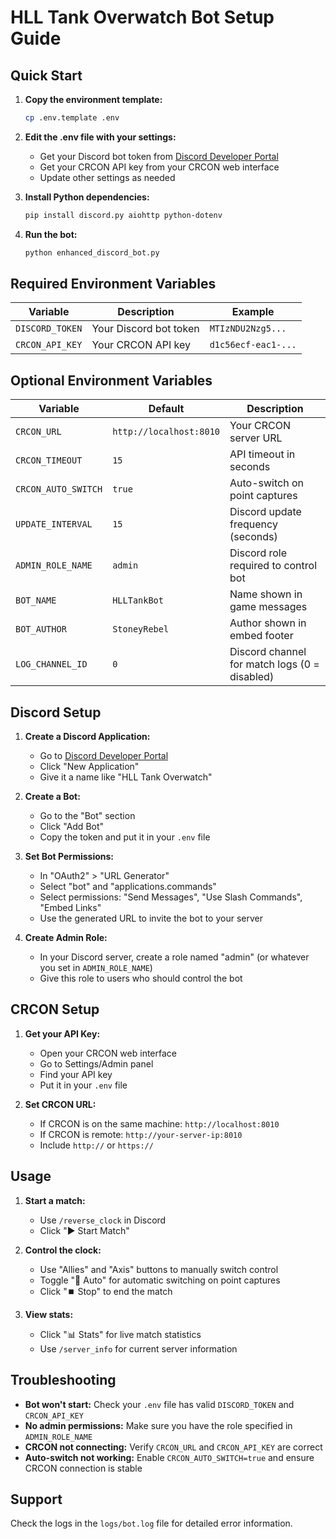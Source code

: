 # HLL Tank Overwatch Bot Setup Guide

## Quick Start

1. **Copy the environment template:**
   ```bash
   cp .env.template .env
   ```

2. **Edit the .env file with your settings:**
   - Get your Discord bot token from [Discord Developer Portal](https://discord.com/developers/applications)
   - Get your CRCON API key from your CRCON web interface
   - Update other settings as needed

3. **Install Python dependencies:**
   ```bash
   pip install discord.py aiohttp python-dotenv
   ```

4. **Run the bot:**
   ```bash
   python enhanced_discord_bot.py
   ```

## Required Environment Variables

| Variable | Description | Example |
|----------|-------------|---------|
| `DISCORD_TOKEN` | Your Discord bot token | `MTIzNDU2Nzg5...` |
| `CRCON_API_KEY` | Your CRCON API key | `d1c56ecf-eac1-...` |

## Optional Environment Variables

| Variable | Default | Description |
|----------|---------|-------------|
| `CRCON_URL` | `http://localhost:8010` | Your CRCON server URL |
| `CRCON_TIMEOUT` | `15` | API timeout in seconds |
| `CRCON_AUTO_SWITCH` | `true` | Auto-switch on point captures |
| `UPDATE_INTERVAL` | `15` | Discord update frequency (seconds) |
| `ADMIN_ROLE_NAME` | `admin` | Discord role required to control bot |
| `BOT_NAME` | `HLLTankBot` | Name shown in game messages |
| `BOT_AUTHOR` | `StoneyRebel` | Author shown in embed footer |
| `LOG_CHANNEL_ID` | `0` | Discord channel for match logs (0 = disabled) |

## Discord Setup

1. **Create a Discord Application:**
   - Go to [Discord Developer Portal](https://discord.com/developers/applications)
   - Click "New Application"
   - Give it a name like "HLL Tank Overwatch"

2. **Create a Bot:**
   - Go to the "Bot" section
   - Click "Add Bot"
   - Copy the token and put it in your `.env` file

3. **Set Bot Permissions:**
   - In "OAuth2" > "URL Generator"
   - Select "bot" and "applications.commands"
   - Select permissions: "Send Messages", "Use Slash Commands", "Embed Links"
   - Use the generated URL to invite the bot to your server

4. **Create Admin Role:**
   - In your Discord server, create a role named "admin" (or whatever you set in `ADMIN_ROLE_NAME`)
   - Give this role to users who should control the bot

## CRCON Setup

1. **Get your API Key:**
   - Open your CRCON web interface
   - Go to Settings/Admin panel
   - Find your API key
   - Put it in your `.env` file

2. **Set CRCON URL:**
   - If CRCON is on the same machine: `http://localhost:8010`
   - If CRCON is remote: `http://your-server-ip:8010`
   - Include `http://` or `https://`

## Usage

1. **Start a match:**
   - Use `/reverse_clock` in Discord
   - Click "▶️ Start Match"

2. **Control the clock:**
   - Use "Allies" and "Axis" buttons to manually switch control
   - Toggle "🤖 Auto" for automatic switching on point captures
   - Click "⏹️ Stop" to end the match

3. **View stats:**
   - Click "📊 Stats" for live match statistics
   - Use `/server_info` for current server information

## Troubleshooting

- **Bot won't start:** Check your `.env` file has valid `DISCORD_TOKEN` and `CRCON_API_KEY`
- **No admin permissions:** Make sure you have the role specified in `ADMIN_ROLE_NAME`
- **CRCON not connecting:** Verify `CRCON_URL` and `CRCON_API_KEY` are correct
- **Auto-switch not working:** Enable `CRCON_AUTO_SWITCH=true` and ensure CRCON connection is stable

## Support

Check the logs in the `logs/bot.log` file for detailed error information.